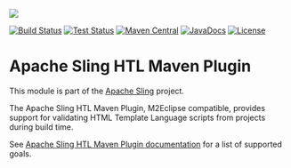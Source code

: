 [<img src="http://sling.apache.org/res/logos/sling.png"/>](http://sling.apache.org)

 [![Build Status](https://builds.apache.org/buildStatus/icon?job=sling-htl-maven-plugin-1.8)](https://builds.apache.org/view/S-Z/view/Sling/job/sling-htl-maven-plugin-1.8) [![Test Status](https://img.shields.io/jenkins/t/https/builds.apache.org/view/S-Z/view/Sling/job/sling-htl-maven-plugin-1.8.svg)](https://builds.apache.org/view/S-Z/view/Sling/job/sling-htl-maven-plugin-1.8/test_results_analyzer/) [![Maven Central](https://maven-badges.herokuapp.com/maven-central/org.apache.sling/htl-maven-plugin/badge.svg)](http://search.maven.org/#search%7Cga%7C1%7Cg%3A%22org.apache.sling%22%20a%3A%22htl-maven-plugin%22) [![JavaDocs](https://www.javadoc.io/badge/org.apache.sling/htl-maven-plugin.svg)](https://www.javadoc.io/doc/org.apache.sling/htl-maven-plugin) [![License](https://img.shields.io/badge/License-Apache%202.0-blue.svg)](https://www.apache.org/licenses/LICENSE-2.0)

# Apache Sling HTL Maven Plugin

This module is part of the [Apache Sling](https://sling.apache.org) project.

The Apache Sling HTL Maven Plugin, M2Eclipse compatible, provides support for validating HTML Template Language scripts from projects during build time.

See [Apache Sling HTL Maven Plugin documentation](http://sling.apache.org/components/htl-maven-plugin/plugin-info.html) for a list of supported goals.
